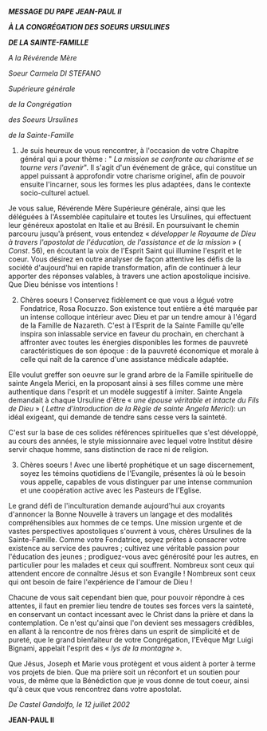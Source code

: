 ***MESSAGE DU PAPE JEAN-PAUL II***

***À LA CONGRÉGATION DES SOEURS URSULINES***

***DE LA SAINTE-FAMILLE***

*A la Révérende Mère*

*Soeur Carmela DI STEFANO*

*Supérieure générale*

*de la Congrégation*

*des Soeurs Ursulines*

*de la Sainte-Famille*

1. Je suis heureux de vous rencontrer, à l'occasion de votre Chapitre général qui a pour thème : " *La mission se confronte au charisme et se tourne vers l'avenir*". Il s'agit d'un événement de grâce, qui constitue un appel puissant à approfondir votre charisme originel, afin de pouvoir ensuite l'incarner, sous les formes les plus adaptées, dans le contexte socio-culturel actuel.

Je vous salue, Révérende Mère Supérieure générale, ainsi que les déléguées à l'Assemblée capitulaire et toutes les Ursulines, qui effectuent leur généreux apostolat en Italie et au Brésil. En poursuivant le chemin parcouru jusqu'à présent, vous entendez « *développer le Royaume de Dieu à travers l'apostolat de l'éducation, de l'assistance et de la mission* » ( *Const*. 56), en écoutant la voix de l'Esprit Saint qui illumine l'esprit et le coeur. Vous désirez en outre analyser de façon attentive les défis de la société d'aujourd'hui en rapide transformation, afin de continuer à leur apporter des réponses valables, à travers une action apostolique incisive. Que Dieu bénisse vos intentions !

2. Chères soeurs ! Conservez fidèlement ce que vous a légué votre Fondatrice, Rosa Rocuzzo. Son existence tout entière a été marquée par un intense colloque intérieur avec Dieu et par un tendre amour à l'égard de la Famille de Nazareth. C'est à l'Esprit de la Sainte Famille qu'elle inspira son inlassable service en faveur du prochain, en cherchant à affronter avec toutes les énergies disponibles les formes de pauvreté caractéristiques de son époque : de la pauvreté économique et morale à celle qui naît de la carence d'une assistance médicale adaptée.

Elle voulut greffer son oeuvre sur le grand arbre de la Famille spirituelle de sainte Angela Merici, en la proposant ainsi à ses filles comme une mère authentique dans l'esprit et un modèle suggestif à imiter. Sainte Angela demandait à chaque Ursuline d'être « *une épouse véritable et intacte du Fils de Dieu* » ( *Lettre d'introduction de la Règle de sainte Angela Merici*): un idéal exigeant, qui demande de tendre sans cesse vers la sainteté.

C'est sur la base de ces solides références spirituelles que s'est développé, au cours des années, le style missionnaire avec lequel votre Institut désire servir chaque homme, sans distinction de race ni de religion.

3. Chères soeurs ! Avec une liberté prophétique et un sage discernement, soyez les témoins quotidiens de l'Evangile, présentes là où le besoin vous appelle, capables de vous distinguer par une intense communion et une coopération active avec les Pasteurs de l'Eglise.

Le grand défi de l'inculturation demande aujourd'hui aux croyants d'annoncer la Bonne Nouvelle à travers un langage et des modalités compréhensibles aux hommes de ce temps. Une mission urgente et de vastes perspectives apostoliques s'ouvrent à vous, chères Ursulines de la Sainte-Famille. Comme votre Fondatrice, soyez prêtes à consacrer votre existence au service des pauvres ; cultivez une véritable passion pour l'éducation des jeunes ; prodiguez-vous avec générosité pour les autres, en particulier pour les malades et ceux qui souffrent. Nombreux sont ceux qui attendent encore de connaître Jésus et son Evangile ! Nombreux sont ceux qui ont besoin de faire l'expérience de l'amour de Dieu !

Chacune de vous sait cependant bien que, pour pouvoir répondre à ces attentes, il faut en premier lieu tendre de toutes ses forces vers la sainteté, en conservant un contact incessant avec le Christ dans la prière et dans la contemplation. Ce n'est qu'ainsi que l'on devient ses messagers crédibles, en allant à la rencontre de nos frères dans un esprit de simplicité et de pureté, que le grand bienfaiteur de votre Congrégation, l'Evêque Mgr Luigi Bignami, appelait l'esprit des « *lys de la montagne* ».

Que Jésus, Joseph et Marie vous protègent et vous aident à porter à terme vos projets de bien. Que ma prière soit un réconfort et un soutien pour vous, de même que la Bénédiction que je vous donne de tout coeur, ainsi qu'à ceux que vous rencontrez dans votre apostolat.

*De Castel Gandolfo, le 12 juillet 2002*

**JEAN-PAUL II**